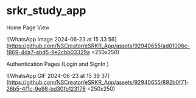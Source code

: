 # srkr_study_app
Home Page View

![WhatsApp Image 2024-06-23 at 15 33 56](https://github.com/NSCreator/eSRKR_App/assets/92940655/ad01006c-1869-4da7-abd5-9e2cbb03329a =250x250)

Authentication Pages (Login and SignIn )

![WhatsApp GIF 2024-06-23 at 15 39 37](https://github.com/NSCreator/eSRKR_App/assets/92940655/892b0f71-26b5-4f1c-9e98-bd30fb123178 =250x250)
